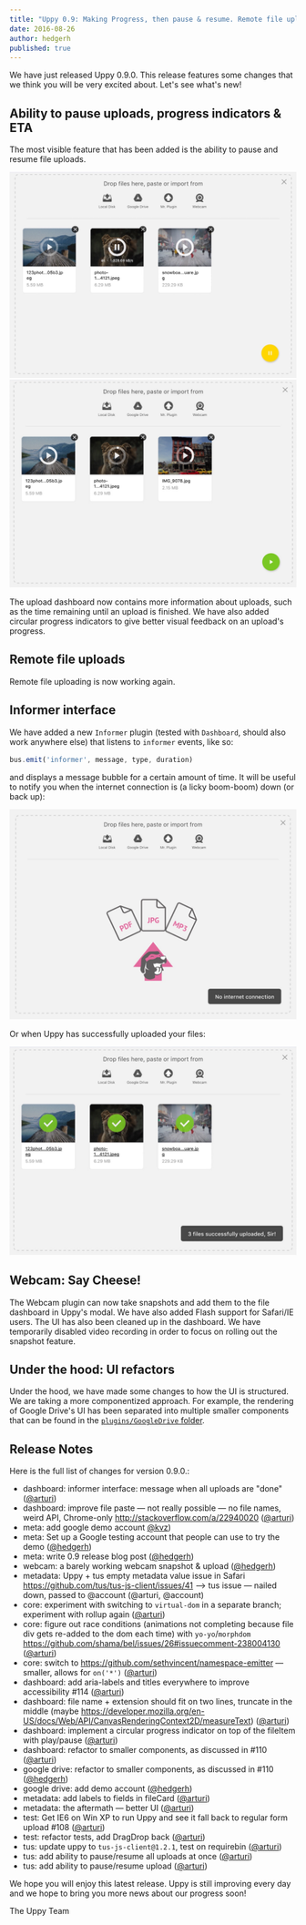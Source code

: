 ```yaml
---
title: "Uppy 0.9: Making Progress, then pause & resume. Remote file uploads, Informer."
date: 2016-08-26
author: hedgerh
published: true
---
```


We have just released Uppy 0.9.0. This release features some changes that we think you will be very excited about.  Let's see what's new!

<!-- more -->

## Ability to pause uploads, progress indicators & ETA

The most visible feature that has been added is the ability to pause and resume file uploads.

<img alt="dashboard UI with paused uploads" src="/images/blog/0.9/upload-pause.jpg" class="border">

<img alt="dashboard UI with files uploading and a pause all button" src="/images/blog/0.9/upload-resume.jpg" class="border">

The upload dashboard now contains more information about uploads, such as the time remaining until an upload is finished. We have also added circular progress indicators to give better visual feedback on an upload's progress.

## Remote file uploads

Remote file uploading is now working again.

## Informer interface

We have added a new `Informer` plugin (tested with `Dashboard`, should also work anywhere else) that listens to `informer` events, like so:

```javascript
bus.emit('informer', message, type, duration)
```

and displays a message bubble for a certain amount of time. It will be useful to notify you when the internet connection is (a licky boom-boom) down (or back up):

<img alt="info: no connection" src="/images/blog/0.9/info-no-connection.jpg" class="border">

Or when Uppy has successfully uploaded your files:

<img alt="info: upload successful" src="/images/blog/0.9/info-upload-success.jpg" class="border">

## Webcam: Say Cheese!

The Webcam plugin can now take snapshots and add them to the file dashboard in Uppy's modal.  We have also added Flash support for Safari/IE users.  The UI has also been cleaned up in the dashboard.  We have temporarily disabled video recording in order to focus on rolling out the snapshot feature.

## Under the hood: UI refactors

Under the hood, we have made some changes to how the UI is structured.  We are taking a more componentized approach.  For example, the rendering of Google Drive's UI has been separated into multiple smaller components that can be found in the [`plugins/GoogleDrive` folder](https://github.com/transloadit/uppy/tree/master/src/plugins/GoogleDrive).

## Release Notes

Here is the full list of changes for version 0.9.0.:

*   dashboard: informer interface: message when all uploads are "done" ([@arturi](https://github.com/arturi))
*   dashboard: improve file paste — not really possible — no file names, weird API, Chrome-only <http://stackoverflow.com/a/22940020> ([@arturi](https://github.com/arturi))
*   meta: add google demo account [@kvz](https://github.com/kvz))
*   meta: Set up a Google testing account that people can use to try the demo ([@hedgerh](https://github.com/hedgerh))
*   meta: write 0.9 release blog post ([@hedgerh](https://github.com/hedgerh))
*   webcam: a barely working webcam snapshot & upload ([@hedgerh](https://github.com/hedgerh))
*   metadata: Uppy + tus empty metadata value issue in Safari <https://github.com/tus/tus-js-client/issues/41> --> tus issue — nailed down, passed to @account (@arturi, @account)
*   core: experiment with switching to `virtual-dom` in a separate branch; experiment with rollup again ([@arturi](https://github.com/arturi))
*   core: figure out race conditions (animations not completing because file div gets re-added to the dom each time) with `yo-yo`/`morphdom` <https://github.com/shama/bel/issues/26#issuecomment-238004130> ([@arturi](https://github.com/arturi))
*   core: switch to <https://github.com/sethvincent/namespace-emitter> — smaller, allows for `on('*')` ([@arturi](https://github.com/arturi))
*   dashboard: add aria-labels and titles everywhere to improve accessibility #114 ([@arturi](https://github.com/arturi))
*   dashboard: file name + extension should fit on two lines, truncate in the middle (maybe <https://developer.mozilla.org/en-US/docs/Web/API/CanvasRenderingContext2D/measureText>) ([@arturi](https://github.com/arturi))
*   dashboard: implement a circular progress indicator on top of the fileItem with play/pause ([@arturi](https://github.com/arturi))
*   dashboard: refactor to smaller components, as discussed in #110 ([@arturi](https://github.com/arturi))
*   google drive: refactor to smaller components, as discussed in #110 ([@hedgerh](https://github.com/hedgerh))
*   google drive: add demo account ([@hedgerh](https://github.com/hedgerh))
*   metadata: add labels to fields in fileCard ([@arturi](https://github.com/arturi))
*   metadata: the aftermath — better UI ([@arturi](https://github.com/arturi))
*   test: Get IE6 on Win XP to run Uppy and see it fall back to regular form upload #108 ([@arturi](https://github.com/arturi))
*   test: refactor tests, add DragDrop back ([@arturi](https://github.com/arturi))
*   tus: update uppy to `tus-js-client@1.2.1`, test on requirebin ([@arturi](https://github.com/arturi))
*   tus: add ability to pause/resume all uploads at once ([@arturi](https://github.com/arturi))
*   tus: add ability to pause/resume upload ([@arturi](https://github.com/arturi))

We hope you will enjoy this latest release. Uppy is still improving every day and we hope to bring you more news about our progress soon!

The Uppy Team
